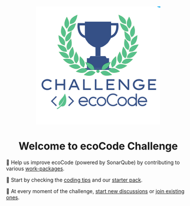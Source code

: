 <p align="center">
  <img src="challenge-logo.png">
</p>
<h1 align="center">Welcome to ecoCode Challenge</h1>

💪 Help us improve ecoCode (powered by SonarQube) by contributing to various [work-packages](work-packages.md).

🏁 Start by checking the [coding tips](coding-tips.md) and our [starter pack](https://github.com/green-code-initiative/ecoCode-common/blob/main/doc/starter-pack.md).

💬 At every moment of the challenge, [start new discussions](https://github.com/green-code-initiative/ecoCode-challenge/discussions/new?category=hackathon) or [join existing ones](https://github.com/green-code-initiative/ecoCode-challenge/discussions/categories/hackathon).
